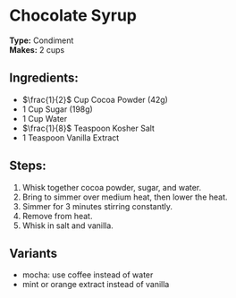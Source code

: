 # Chocolate Syrup

**Type:** Condiment\
**Makes:** 2 cups

## Ingredients:
- $\frac{1}{2}$ Cup Cocoa Powder (42g)
- 1 Cup Sugar (198g)
- 1 Cup Water
- $\frac{1}{8}$ Teaspoon Kosher Salt
- 1 Teaspoon Vanilla Extract


## Steps:
1. Whisk together cocoa powder, sugar, and water.
2. Bring to simmer over medium heat, then lower the heat.
3. Simmer for 3 minutes stirring constantly.
4. Remove from heat.
5. Whisk in salt and vanilla.

## Variants
- mocha: use coffee instead of water
- mint or orange extract instead of vanilla 
